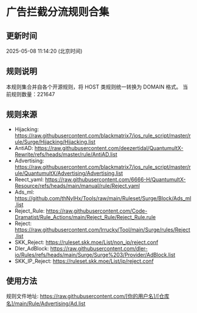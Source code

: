 # 广告拦截分流规则合集

## 更新时间
2025-05-08 11:14:20 (北京时间)

## 规则说明
本规则集合并自各个开源规则，将 HOST 类规则统一转换为 DOMAIN 格式。
当前规则数量：221647

## 规则来源
- Hijacking: https://raw.githubusercontent.com/blackmatrix7/ios_rule_script/master/rule/Surge/Hijacking/Hijacking.list
- AntiAD: https://raw.githubusercontent.com/deezertidal/QuantumultX-Rewrite/refs/heads/master/rule/AntiAD.list
- Advertising: https://raw.githubusercontent.com/blackmatrix7/ios_rule_script/master/rule/QuantumultX/Advertising/Advertising.list
- Reect_yaml: https://raw.githubusercontent.com/6666-H/QuantumultX-Resource/refs/heads/main/manual/rule/Reject.yaml
- Ads_ml: https://github.com/thNylHx/Tools/raw/main/Ruleset/Surge/Block/Ads_ml.list
- Reject_Rule: https://raw.githubusercontent.com/Code-Dramatist/Rule_Actions/main/Reject_Rule/Reject_Rule.rule
- Reject: https://raw.githubusercontent.com/Irrucky/Tool/main/Surge/rules/Reject.list
- SKK_Reject: https://ruleset.skk.moe/List/non_ip/reject.conf
- Dler_AdBlock: https://raw.githubusercontent.com/dler-io/Rules/refs/heads/main/Surge/Surge%203/Provider/AdBlock.list
- SKK_IP_Reject: https://ruleset.skk.moe/List/ip/reject.conf

## 使用方法
规则文件地址: https://raw.githubusercontent.com/[你的用户名]/[仓库名]/main/Rule/Advertising/Ad.list
